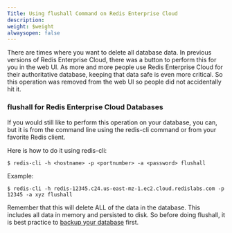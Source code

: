 ```yaml
---
Title: Using flushall Command on Redis Enterprise Cloud
description: 
weight: $weight
alwaysopen: false
---
```

There are times where you want to delete all database data. In previous
versions of Redis Enterprise Cloud, there was a button to perform this
for you in the web UI. As more and more people use Redis Enterprise
Cloud for their authoritative database, keeping that data safe is even
more critical. So this operation was removed from the web UI so people
did not accidentally hit it.

### flushall for Redis Enterprise Cloud Databases

If you would still like to perform this operation on your database, you
can, but it is from the command line using the redis-cli command or from
your favorite Redis client.

Here is how to do it using redis-cli:

``` {style="border: 2px solid #ddd; background-color: #333; color: #fff; padding: 10px; -webkit-font-smoothing: auto;"}
$ redis-cli -h <hostname> -p <portnumber> -a <password> flushall
```

Example:

``` {style="border: 2px solid #ddd; background-color: #333; color: #fff; padding: 10px; -webkit-font-smoothing: auto;"}
$ redis-cli -h redis-12345.c24.us-east-mz-1.ec2.cloud.redislabs.com -p 12345 -a xyz flushall
```

Remember that this will delete ALL of the data in the database. This
includes all data in memory and persisted to disk. So before doing
flushall, it is best practice to [backup your
database](/redis-cloud-documentation/configuration/backups/) first.

### 
